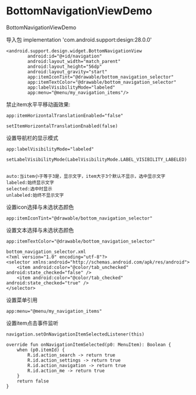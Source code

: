 # BottomNavigationViewDemo
BottomNavigationViewDemo

导入包
    implementation 'com.android.support:design:28.0.0'
    
    
    <android.support.design.widget.BottomNavigationView
            android:id="@+id/navigation"
            android:layout_width="match_parent"
            android:layout_height="56dp"
            android:layout_gravity="start"
            app:itemIconTint="@drawable/bottom_navigation_selector"
            app:itemTextColor="@drawable/bottom_navigation_selector"
            app:labelVisibilityMode="labeled"
            app:menu="@menu/my_navigation_items"/>


禁止item水平平移动画效果:

    app:itemHorizontalTranslationEnabled="false"
    
    setItemHorizontalTranslationEnabled(false)


设置导航栏的显示模式

    app:labelVisibilityMode="labeled"
    
    setLabelVisibilityMode(LabelVisibilityMode.LABEL_VISIBILITY_LABELED)
    
    
    auto:当item小于等于3是，显示文字，item大于3个默认不显示，选中显示文字
    labeled:始终显示文字
    selected:选中时显示
    unlabeled:始终不显示文字


设置icon选择与未选状态颜色


    app:itemIconTint="@drawable/bottom_navigation_selector"
    
    
设置文本选择与未选状态颜色


    app:itemTextColor="@drawable/bottom_navigation_selector"

    bottom_navigation_selector.xml
    <?xml version="1.0" encoding="utf-8"?>
    <selector xmlns:android="http://schemas.android.com/apk/res/android">
        <item android:color="@color/tab_unchecked" android:state_checked="false" />
        <item android:color="@color/tab_checked" android:state_checked="true" />
    </selector>


设置菜单引用


    app:menu="@menu/my_navigation_items"


设置item点击事件监听

    navigation.setOnNavigationItemSelectedListener(this)

    override fun onNavigationItemSelected(p0: MenuItem): Boolean {
        when (p0.itemId) {
            R.id.action_search -> return true
            R.id.action_settings -> return true
            R.id.action_navigation -> return true
            R.id.action_me -> return true
        }
        return false
    }
